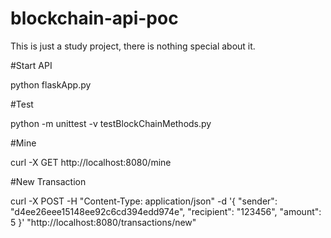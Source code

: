 # blockchain-api-poc

This is just a study project, there is nothing special about it.

#Start API
 
python flaskApp.py

#Test
 
python -m unittest -v testBlockChainMethods.py

#Mine

curl -X GET http://localhost:8080/mine

#New Transaction

curl -X POST -H "Content-Type: application/json" -d '{
	"sender": "d4ee26eee15148ee92c6cd394edd974e",
	"recipient": "123456",
	"amount": 5
}' "http://localhost:8080/transactions/new"


